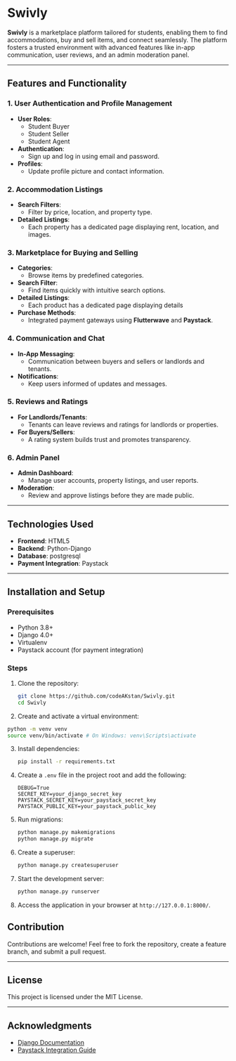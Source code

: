 # Swivly

**Swivly** is a marketplace platform tailored for students, enabling them to find accommodations, buy and sell items, and connect seamlessly. The platform fosters a trusted environment with advanced features like in-app communication, user reviews, and an admin moderation panel.

---

## Features and Functionality

### 1. User Authentication and Profile Management
- **User Roles**:  
  - Student Buyer  
  - Student Seller  
  - Student Agent  
- **Authentication**:  
  - Sign up and log in using email and password.  
- **Profiles**:  
  - Update profile picture and contact information.  

### 2. Accommodation Listings
- **Search Filters**:  
  - Filter by price, location, and property type.  
- **Detailed Listings**:  
  - Each property has a dedicated page displaying rent, location, and images.  

### 3. Marketplace for Buying and Selling
- **Categories**:  
  - Browse items by predefined categories.  
- **Search Filter**:  
  - Find items quickly with intuitive search options. 
- **Detailed Listings**:  
  - Each product has a dedicated page displaying details  
- **Purchase Methods**:  
  - Integrated payment gateways using **Flutterwave** and **Paystack**.  

### 4. Communication and Chat
- **In-App Messaging**:  
  - Communication between buyers and sellers or landlords and tenants.  
- **Notifications**:  
  - Keep users informed of updates and messages.  

### 5. Reviews and Ratings
- **For Landlords/Tenants**:  
  - Tenants can leave reviews and ratings for landlords or properties.  
- **For Buyers/Sellers**:  
  - A rating system builds trust and promotes transparency.  

### 6. Admin Panel
- **Admin Dashboard**:  
  - Manage user accounts, property listings, and user reports.  
- **Moderation**:  
  - Review and approve listings before they are made public.  

---

## Technologies Used
- **Frontend**: HTML5  
- **Backend**: Python-Django 
- **Database**: postgresql  
- **Payment Integration**:  Paystack  

---

## Installation and Setup


### Prerequisites

- Python 3.8+
- Django 4.0+
- Virtualenv
- Paystack account (for payment integration)

### Steps
1. Clone the repository:
   ```bash
   git clone https://github.com/codeAKstan/Swivly.git
   cd Swivly
   ```
2.  Create and activate a virtual environment:
   ```bash
   python -m venv venv
   source venv/bin/activate # On Windows: venv\Scripts\activate
   ```   

3. Install dependencies:
   ```bash
   pip install -r requirements.txt
   ```

4. Create a `.env` file in the project root and add the following:
   ```env
   DEBUG=True
   SECRET_KEY=your_django_secret_key
   PAYSTACK_SECRET_KEY=your_paystack_secret_key
   PAYSTACK_PUBLIC_KEY=your_paystack_public_key
   ```

5. Run migrations:
   ```bash
   python manage.py makemigrations
   python manage.py migrate
   ```

6. Create a superuser:
   ```bash
   python manage.py createsuperuser
   ```

7. Start the development server:
   ```bash
   python manage.py runserver
   ```

8. Access the application in your browser at `http://127.0.0.1:8000/`.

## Contribution

Contributions are welcome! Feel free to fork the repository, create a feature branch, and submit a pull request.

---

## License

This project is licensed under the MIT License.

---

## Acknowledgments

- [Django Documentation](https://docs.djangoproject.com/)
- [Paystack Integration Guide](https://paystack.com/docs/)
